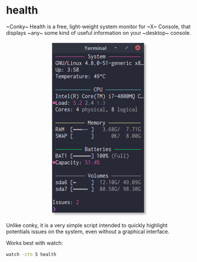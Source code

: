 # health

~Conky~ Health is a free, light-weight system monitor for ~X~ Console, that displays ~any~ some kind of useful information on your ~desktop~ console.

<p align="center">
  <img src="docs/screenshot_health.png" alt="Health script highlighting potential issues on the machine">
</p>

Unlike conky, it is a very simple script intended to quickly highlight potentials issues on the system, even without a graphical interface.

Works best with watch:

```sh
watch -ctn 5 health
```
